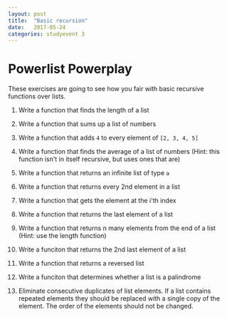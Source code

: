```yaml
---
layout: post
title:  "Basic recursion"
date:   2017-05-24
categories: studyevent 3
---
```


# Powerlist Powerplay
These exercises are going to see how you fair with basic recursive functions over lists.

1. Write a function that finds the length of a list

2. Write a function that sums up a list of numbers

3. Write a function that adds `4` to every element of `[2, 3, 4, 5]`

4. Write a function that finds the average of a list of numbers (Hint: this function isn't in itself recursive, but uses ones that are)

5. Write a function that returns an infinite list of type `a`

6. Write a function that returns every 2nd element in a list

7. Write a function that gets the element at the i'th index

8. Write a function that returns the last element of a list

9. Write a function that returns n many elements from the end of a list (Hint: use the length function)

10. Write a funciton that returns the 2nd last element of a list

11. Write a function that returns a reversed list

12. Write a funciton that determines whether a list is a palindrome

13. Eliminate consecutive duplicates of list elements. If a list contains repeated elements they should be replaced with a single copy of the element. The order of the elements should not be changed.

```haskell

```

